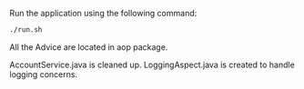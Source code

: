 Run the application using the following command:
```bash
./run.sh
```
All the Advice are located in aop package.

AccountService.java is cleaned up. LoggingAspect.java is created to handle logging concerns.